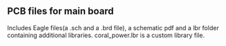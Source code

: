## PCB files for main board
Includes Eagle files(a .sch and a .brd file), a schematic pdf and a lbr folder containing additional libraries. coral_power.lbr is a custom library file.
